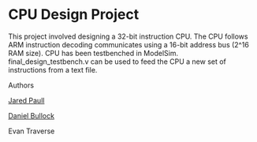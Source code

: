 # CPU Design Project

This project involved designing a 32-bit instruction CPU. The CPU follows ARM instruction decoding communicates using a 16-bit address bus (2^16 RAM size). CPU has been testbenched in ModelSim. final_design_testbench.v can be used to feed the CPU a new set of instructions from a text file.

Authors

[Jared Paull](https://github.com/jared-p)

[Daniel Bullock](https://github.com/danielb9)

Evan Traverse
